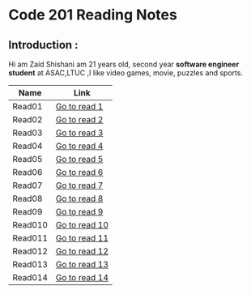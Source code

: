 # Code 201 Reading Notes
## Introduction :

Hi am Zaid Shishani am 21 years old, second year **software engineer student** at ASAC,LTUC ,I like video games, movie, puzzles and sports.


| Name  | Link |
| ------------- | ------------- |
| Read01  | [Go to read 1](https://zaidshishani.github.io/readingNotes201/Read01) |
| Read02  | [Go to read 2](https://zaidshishani.github.io/readingNotes201/Read02) |
| Read03  | [Go to read 3](https://zaidshishani.github.io/readingNotes201/Read03) |
| Read04  | [Go to read 4](https://zaidshishani.github.io/readingNotes201/Read04) |
| Read05  | [Go to read 5](https://zaidshishani.github.io/readingNotes201/Read05) |
| Read06  | [Go to read 6](https://zaidshishani.github.io/readingNotes201/Read06) |
| Read07  | [Go to read 7](https://zaidshishani.github.io/readingNotes201/Read07) |
| Read08  | [Go to read 8](https://zaidshishani.github.io/readingNotes201/Read08) |
| Read09  | [Go to read 9](https://zaidshishani.github.io/readingNotes201/Read09) |
| Read010  | [Go to read 10](https://zaidshishani.github.io/readingNotes201/Read010) |
| Read011  | [Go to read 11](https://zaidshishani.github.io/readingNotes201/Read011) |
| Read012  | [Go to read 12](https://zaidshishani.github.io/readingNotes201/Read012) |
| Read013  | [Go to read 13](https://zaidshishani.github.io/readingNotes201/Read013) |
| Read014  | [Go to read 14](https://zaidshishani.github.io/readingNotes201/Read014) |
